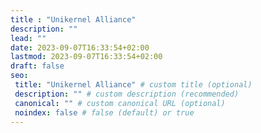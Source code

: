 ```yaml
---
title : "Unikernel Alliance"
description: ""
lead: ""
date: 2023-09-07T16:33:54+02:00
lastmod: 2023-09-07T16:33:54+02:00
draft: false
seo:
 title: "Unikernel Alliance" # custom title (optional)
 description: "" # custom description (recommended)
 canonical: "" # custom canonical URL (optional)
 noindex: false # false (default) or true
---
```

